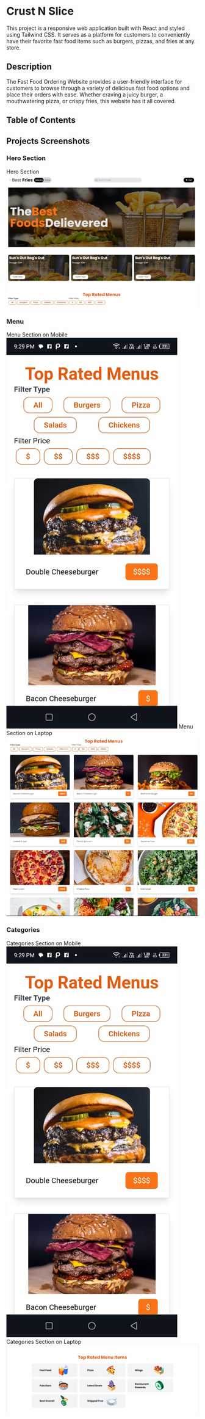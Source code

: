 # Crust N Slice

This project is a responsive web application built with React and styled using Tailwind CSS. It serves as a platform for customers to conveniently have their favorite fast food items such as burgers, pizzas, and fries at any store.

## Description
The Fast Food Ordering Website provides a user-friendly interface for customers to browse through a variety of delicious fast food options and place their orders with ease. Whether craving a juicy burger, a mouthwatering pizza, or crispy fries, this website has it all covered.

## Table of Contents

## Projects Screenshots

### Hero Section
Hero Section
![Hero Section on Mobile](src/screenshots/herofullscreen.jpeg)
 
### Menu
Menu Section on Mobile
![Menu Section on Mobile](src/screenshots/menumobile.jpeg)
Menu Section on Laptop
![Menu Section on Laptop](src/screenshots/menufullscreen.jpeg)

### Categories
Categories Section on Mobile
![Categories Section on Mobile](src/screenshots/menumobile.jpeg)
Categories Section on Laptop
![Categories Section on Laptop](src/screenshots/topratedfullscreen.jpeg)
 
 
